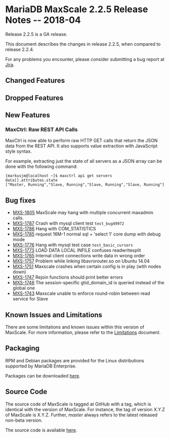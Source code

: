 # MariaDB MaxScale 2.2.5 Release Notes -- 2018-04

Release 2.2.5 is a GA release.

This document describes the changes in release 2.2.5, when compared to
release 2.2.4.

For any problems you encounter, please consider submitting a bug
report at [Jira](https://jira.mariadb.org).

## Changed Features

## Dropped Features

## New Features

### MaxCtrl: Raw REST API Calls

MaxCtrl is now able to perform raw HTTP GET calls that return the JSON
data from the REST API. It also supports value extraction with JavaScript
style syntax.

For example, extracting just the state of all servers as a JSON array can be
done with the following command:

```
[markusjm@localhost ~]$ maxctrl api get servers data[].attributes.state
["Master, Running","Slave, Running","Slave, Running","Slave, Running"]
```

## Bug fixes

* [MXS-1805](https://jira.mariadb.org/browse/MXS-1805) MaxScale may hang with multiple concurrent maxadmin calls.
* [MXS-1787](https://jira.mariadb.org/browse/MXS-1787) Crash with mysql client test `test_bug49972`
* [MXS-1786](https://jira.mariadb.org/browse/MXS-1786) Hang with COM_STATISTICS
* [MXS-1785](https://jira.mariadb.org/browse/MXS-1785) request 16M-1 normal sql + 'select 1' core dump with debug mode
* [MXS-1776](https://jira.mariadb.org/browse/MXS-1776) Hang with mysql test case `test_basic_cursors`
* [MXS-1773](https://jira.mariadb.org/browse/MXS-1773) LOAD DATA LOCAL INFILE confuses readwritesplit
* [MXS-1765](https://jira.mariadb.org/browse/MXS-1765) Internal client connections write data in wrong order
* [MXS-1757](https://jira.mariadb.org/browse/MXS-1757) Problem while linking  libavrorouter.so on Ubuntu 14.04
* [MXS-1751](https://jira.mariadb.org/browse/MXS-1751) Maxscale crashes when certain config is in play (with nodes down)
* [MXS-1747](https://jira.mariadb.org/browse/MXS-1747) Rejoin functions should print better errors
* [MXS-1746](https://jira.mariadb.org/browse/MXS-1746) The session-specific gtid_domain_id is queried instead of the global one
* [MXS-1743](https://jira.mariadb.org/browse/MXS-1743) Maxscale unable to enforce round-robin between read service for Slave

## Known Issues and Limitations

There are some limitations and known issues within this version of MaxScale.
For more information, please refer to the [Limitations](../About/Limitations.md) document.

## Packaging

RPM and Debian packages are provided for the Linux distributions supported
by MariaDB Enterprise.

Packages can be downloaded [here](https://mariadb.com/downloads/mariadb-tx/maxscale).

## Source Code

The source code of MaxScale is tagged at GitHub with a tag, which is identical
with the version of MaxScale. For instance, the tag of version X.Y.Z of MaxScale
is X.Y.Z. Further, *master* always refers to the latest released non-beta version.

The source code is available [here](https://github.com/mariadb-corporation/MaxScale).
